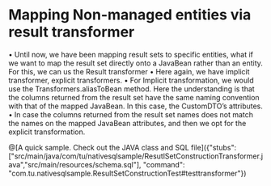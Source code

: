 # Mapping Non-managed entities via result transformer

•	Until now, we have been mapping result sets to specific entities, what if we want to map the result set directly onto a JavaBean rather than an entity. For this, we can us the Result transformer
•	Here again, we have implicit transformer, explicit transformers. 
•	For Implicit transformation, we would use the Transformers.aliasToBean method. Here the understanding is that the columns returned from the result set have the same naming convention with that of the mapped JavaBean. In this case, the CustomDTO’s attributes.
•	In case the columns returned from the result set names does not match the names on the mapped JavaBean attributes, and then we opt for the explicit transformation. 


@[A quick sample. Check out the JAVA class and SQL file]({"stubs": ["src/main/java/com/tu/nativesqlsample/ResutlSetConstructionTransformer.java","src/main/resources/schema.sql"], "command": "com.tu.nativesqlsample.ResultSetConstructionTest#testtransformer"})

